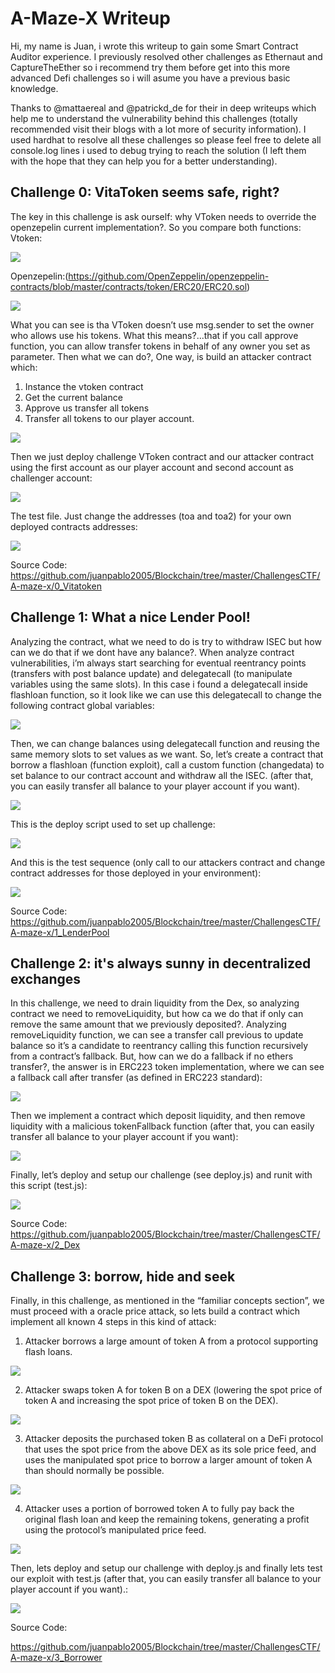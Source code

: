 # A-Maze-X Writeup #

Hi, my name is Juan, i wrote this writeup to gain some Smart Contract Auditor experience. I previously resolved other challenges as Ethernaut and CaptureTheEther so i recommend try them before get into this more advanced Defi challenges so i will asume you have a previous basic knowledge.

Thanks to @mattaereal and @patrickd_de for their in deep writeups which help me to understand the vulnerability behind this challenges (totally recommended visit their blogs with a lot more of security information).
I used hardhat to resolve all these challenges so please feel free to delete all console.log lines i used to debug trying to reach the solution (I left them with the hope that they can help you for a better understanding).

## Challenge 0: VitaToken seems safe, right? ##
The key in this challenge is ask ourself: why VToken needs to override the openzepelin current implementation?. So you compare both functions:
Vtoken:

![](./img/01.png)

Openzepelin:(https://github.com/OpenZeppelin/openzeppelin-contracts/blob/master/contracts/token/ERC20/ERC20.sol)

![](./img/02.png)

What you can see is tha VToken doesn’t use msg.sender to set the owner who allows use his tokens. What this means?...that if you call approve function, you can allow transfer tokens in behalf of any owner you set as parameter.
Then what we can do?, One way, is build an attacker contract which:

1. Instance the vtoken contract
2. Get the current balance
3. Approve us transfer all tokens
4. Transfer all tokens to our player account.  

![](./img/03.png)

Then we just deploy challenge VToken contract and our attacker contract using the first account as our player account and second account as challenger account:

![](./img/04.png)

The test file. Just change the addresses (toa and toa2) for your own deployed contracts addresses:

![](./img/05.png)

Source Code:
https://github.com/juanpablo2005/Blockchain/tree/master/ChallengesCTF/A-maze-x/0_Vitatoken


##  Challenge 1: What a nice Lender Pool! ##
Analyzing the contract, what we need to do is try to withdraw ISEC but how can we do that if we dont have any balance?.
When analyze contract vulnerabilities, i’m always start searching for eventual reentrancy points (transfers with post balance update) and delegatecall (to manipulate variables using the same slots). In this case i found a delegatecall inside flashloan function, so it look like we can use this delegatecall to change the following contract global variables:

![](./img/06.png)

Then, we can change balances using delegatecall function and reusing the same memory slots to set values as we want.
So, let’s create a contract that borrow a flashloan (function exploit), call a custom function (changedata) to set balance to our contract account and withdraw all the ISEC. (after that, you can easily transfer all balance to your player account if you want).

![](./img/07.png)

This is the deploy script used to set up challenge:

![](./img/08.png)

And this is the test sequence (only call to our attackers contract and change contract addresses for those deployed in your environment):

![](./img/09.png)

Source Code:
https://github.com/juanpablo2005/Blockchain/tree/master/ChallengesCTF/A-maze-x/1_LenderPool

## Challenge 2: it's always sunny in decentralized exchanges ##
In this challenge, we need to drain liquidity from the Dex, so analyzing contract we need to removeLiquidity, but how ca we do that if only can remove the same amount that we previously deposited?.
Analyzing removeLiquidity function, we can see a transfer call previous to update balance so it’s a candidate to reentrancy calling this function recursively from a contract’s fallback. But, how can we do a fallback if no ethers transfer?, the answer is in ERC223 token implementation, where we can see a fallback call after transfer (as defined in ERC223 standard):

![](./img/10.png)

Then we implement a contract which deposit liquidity, and then remove liquidity with a malicious tokenFallback function (after that, you can easily transfer all balance to your player account if you want):

![](./img/11.png)

Finally, let’s deploy and setup our challenge (see deploy.js) and runit with this script (test.js):

![](./img/12.png)

Source Code:
https://github.com/juanpablo2005/Blockchain/tree/master/ChallengesCTF/A-maze-x/2_Dex


## Challenge 3: borrow, hide and seek ##
Finally, in this challenge, as mentioned in the “familiar concepts section”, we must proceed with a oracle price attack, so lets build a contract which implement all known 4 steps in this kind of attack:

1. Attacker borrows a large amount of token A from a protocol supporting flash loans.

![](./img/13.png)

2. Attacker swaps token A for token B on a DEX (lowering the spot price of token A and increasing the spot price of token B on the DEX).

![](./img/14.png)

3. Attacker deposits the purchased token B as collateral on a DeFi protocol that uses the spot price from the above DEX as its sole price feed, and uses the manipulated spot price to borrow a larger amount of token A than should normally be possible.

![](./img/15.png)

4. Attacker uses a portion of borrowed token A to fully pay back the original flash loan and keep the remaining tokens, generating a profit using the protocol’s manipulated price feed.

![](./img/16.png)

Then, lets deploy and setup our challenge with deploy.js and finally lets test our exploit with test.js (after that, you can easily transfer all balance to your player account if you want).:

![](./img/17.png)

Source Code:

https://github.com/juanpablo2005/Blockchain/tree/master/ChallengesCTF/A-maze-x/3_Borrower
